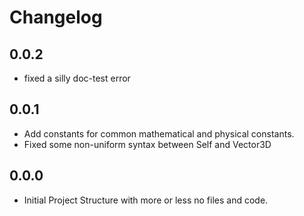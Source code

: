 # Changelog

## 0.0.2

- fixed a silly doc-test error

## 0.0.1

- Add constants for common mathematical and physical constants.
- Fixed some non-uniform syntax between Self and Vector3D

## 0.0.0

- Initial Project Structure with more or less no files and code.
